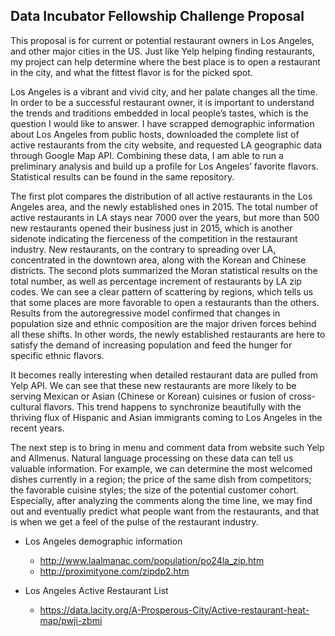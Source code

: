 ## Data Incubator Fellowship Challenge Proposal

This proposal is for current or potential restaurant owners in Los Angeles, and other major cities in the US. Just like Yelp helping finding restaurants, my project can help determine where the best place is to open a restaurant in the city, and what the fittest flavor is for the picked spot.

Los Angeles is a vibrant and vivid city, and her palate changes all the time. In order to be a successful restaurant owner, it is important to understand the trends and traditions embedded in local people’s tastes, which is the question I would like to answer. I have scrapped demographic information about Los Angeles from public hosts, downloaded the complete list of active restaurants from the city website, and requested LA geographic data through Google Map API. Combining these data, I am able to run a preliminary analysis and build up a profile for Los Angeles’ favorite flavors. Statistical results can be found in the same repository.

The first plot compares the distribution of all active restaurants in the Los Angeles area, and the newly established ones in 2015. The total number of active restaurants in LA stays near 7000 over the years, but more than 500 new restaurants opened their business just in 2015, which is another sidenote indicating the fierceness of the competition in the restaurant industry. New restaurants, on the contrary to spreading over LA, concentrated in the downtown area, along with the Korean and Chinese districts. The second plots summarized the Moran statistical results on the total number, as well as percentage increment of restaurants by LA zip codes. We can see a clear pattern of scattering by regions, which tells us that some places are more favorable to open a restaurants than the others. Results from the autoregressive model confirmed that changes in population size and ethnic composition are the major driven forces behind all these shifts. In other words, the newly established restaurants are here to satisfy the demand of increasing population and feed the hunger for specific ethnic flavors.

It becomes really interesting when detailed restaurant data are pulled from Yelp API. We can see that these new restaurants are more likely to be serving Mexican or Asian (Chinese or Korean) cuisines or fusion of cross-cultural flavors. This trend happens to synchronize beautifully with the thriving flux of Hispanic and Asian immigrants coming to Los Angeles in the recent years.

The next step is to bring in menu and comment data from website such Yelp and Allmenus. Natural language processing on these data can tell us valuable information. For example, we can determine the most welcomed dishes currently in a region; the price of the same dish from competitors; the favorable cuisine styles; the size of the potential customer cohort. Especially, after analyzing the comments along the time line, we may find out and eventually predict what people want from the restaurants, and that is when we get a feel of the pulse of the restaurant industry.


* Los Angeles demographic information
  * http://www.laalmanac.com/population/po24la_zip.htm
  * http://proximityone.com/zipdp2.htm


* Los Angeles Active Restaurant List
  * https://data.lacity.org/A-Prosperous-City/Active-restaurant-heat-map/pwji-zbmi
